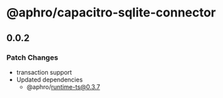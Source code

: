 # @aphro/capacitro-sqlite-connector

## 0.0.2

### Patch Changes

- transaction support
- Updated dependencies
  - @aphro/runtime-ts@0.3.7
